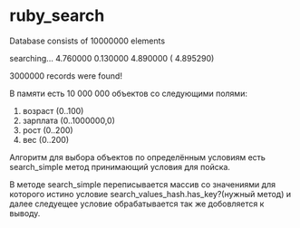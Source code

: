 ruby_search
===========
Database consists of 10000000 elements

searching...
  4.760000   0.130000   4.890000 (  4.895290)

3000000 records were found!

В памяти есть 10 000 000 объектов со следующими полями:

1) возраст (0..100)
2) зарплата (0..1000000,0)
3) рост (0..200)
4) вес (0..200)

Алгоритм для выбора объектов по определённым условиям есть search_simple метод принимающий условия для пойска.

В методе search_simple переписывается массив со значениями для которого истино условие search_values_hash.has_key?(нужный метод) и далее следуещее условие обрабатывается так же добовляется к выводу.



